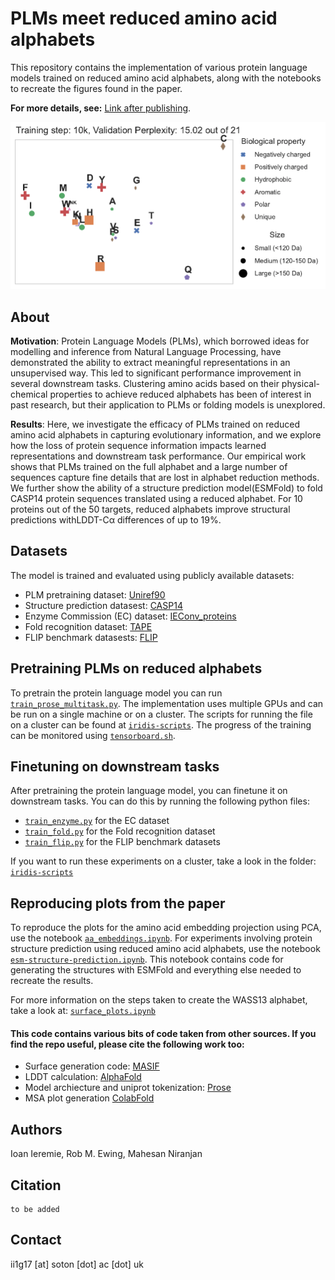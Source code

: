 # PLMs meet reduced amino acid alphabets

This repository contains the implementation of various protein language models trained on reduced amino acid alphabets, along with the notebooks to recreate the figures found in the paper.

**For more details, see:** [Link after publishing](https://doi.org/10.1093/bioinformatics/). 

![Alt Text](https://github.com/Ieremie/reduced-alph-PLM/blob/main/proemb/embeddings.gif)

## About
**Motivation**: Protein Language Models (PLMs), which borrowed ideas for modelling and inference from Natural Language Processing, have demonstrated the ability to extract meaningful representations in an unsupervised way. This led to significant performance improvement in several downstream tasks. Clustering amino acids based on their physical-chemical properties to achieve reduced alphabets has been of interest in past research, but their application to PLMs or folding models is unexplored.

**Results**: Here, we investigate the efficacy of PLMs trained on reduced amino acid alphabets in capturing evolutionary information, and we explore how the loss of protein sequence information impacts learned representations and downstream task performance. Our empirical work shows that PLMs trained on the full alphabet and a large number of sequences capture fine details that are lost in alphabet reduction methods. We further show the ability of a structure prediction model(ESMFold) to fold CASP14 protein sequences translated using a reduced alphabet. For 10 proteins out of the 50 targets, reduced alphabets improve structural predictions withLDDT-Cα differences of up to 19%.



## Datasets
The model is trained and evaluated using publicly available datasets:
- PLM pretraining dataset: [Uniref90](https://www.uniprot.org/help/downloads)
- Structure prediction datasest: [CASP14](https://predictioncenter.org/download_area/CASP14/) 
- Enzyme Commission (EC) dataset: [IEConv_proteins](https://github.com/phermosilla/IEConv_proteins)
- Fold recognition dataset: [TAPE](https://github.com/songlab-cal/tape)
- FLIP benchmark datasests: [FLIP](https://github.com/J-SNACKKB/FLIP)


## Pretraining PLMs on reduced alphabets
To pretrain the protein language model you can run [`train_prose_multitask.py`](./proemb/train_prose_multitask.py).
The implementation uses multiple GPUs and can be run on a single machine or on a cluster. The scripts for running the
file on a cluster can be found at [`iridis-scripts`](./proemb/iridis-scripts/multitask). The progress of the training
can be monitored using [`tensorboard.sh`](./proemb/iridis-scripts/tensorboard.sh).

## Finetuning on downstream tasks
After pretraining the protein language model, you can finetune it on downstream tasks. You can do this by running
the following python files:
- [`train_enzyme.py`](./proemb/train_enzyme.py) for the EC dataset
- [`train_fold.py`](./proemb/train_fold.py) for the Fold recognition dataset
- [`train_flip.py`](./proemb/train_flip.py) for the FLIP benchmark datasets

If you want to run these experiments on a cluster, take a look in the folder: [`iridis-scripts`](./proemb/iridis-scripts)


## Reproducing plots from the paper
To reproduce the plots for the amino acid embedding projection using PCA, use the notebook [`aa_embeddings.ipynb`](./proemb/media/aa_embeddings.ipynb).
For experiments involving protein structure prediction using reduced amino acid alphabets, use the notebook [`esm-structure-prediction.ipynb`](./proemb/media/esm-structure-prediction.ipynb).
This notebook contains code for generating the structures with ESMFold and everything else needed to recreate the results.

For more information on the steps taken to create the WASS13 alphabet, take a look at: [`surface_plots.ipynb`](./proemb/media/surface_plots.ipynb)



#### This code contains various bits of code taken from other sources. If you find the repo useful, please cite the following work too:

- Surface generation code: [MASIF](https://github.com/LPDI-EPFL/masif)
- LDDT calculation: [AlphaFold](https://github.com/deepmind/alphafold)
- Model archiecture and uniprot tokenization: [Prose](https://github.com/tbepler/prose)
- MSA plot generation [ColabFold](https://github.com/sokrypton/ColabFold)

## Authors
Ioan Ieremie, Rob M. Ewing, Mahesan Niranjan

## Citation
```
to be added
```

## Contact
ii1g17 [at] soton [dot] ac [dot] uk
